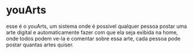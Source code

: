 # youArts
esse é o youArts, um sistema onde é possivel qualquer pessoa postar uma arte digital e automaticamente fazer com que ela seja exibida na home, onde todos podem ve-la e comentar sobre essa arte, cada pessoa pode postar quantas artes quiser.
